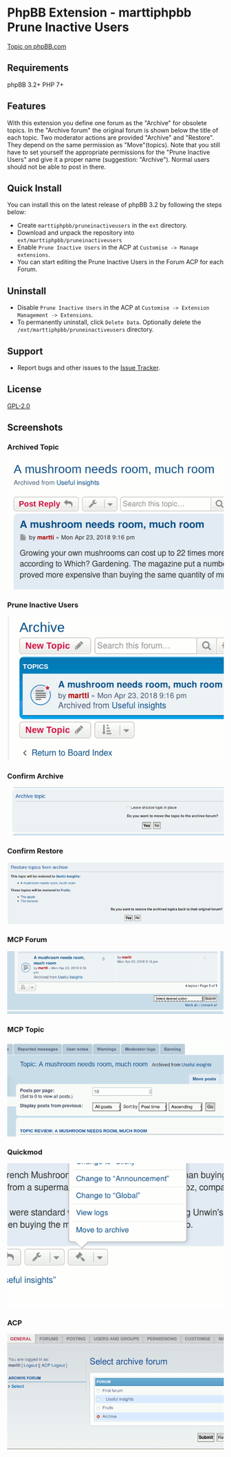 # PhpBB Extension - marttiphpbb Prune Inactive Users

[Topic on phpBB.com](https://www.phpbb.com/community/viewtopic.php?f=456&t=2470326)

## Requirements

phpBB 3.2+ PHP 7+

## Features

With this extension you define one forum as the "Archive" for obsolete topics.
In the "Archive forum" the original forum is shown below the title of each topic.
Two moderator actions are provided "Archive" and "Restore". They depend on the same permission as "Move"(topics).
Note that you still have to set yourself the appropriate permissions for the "Prune Inactive Users" and give it a proper name (suggestion: "Archive"). Normal users should not be able to post in there.

## Quick Install

You can install this on the latest release of phpBB 3.2 by following the steps below:

* Create `marttiphpbb/pruneinactiveusers` in the `ext` directory.
* Download and unpack the repository into `ext/marttiphpbb/pruneinactiveusers`
* Enable `Prune Inactive Users` in the ACP at `Customise -> Manage extensions`.
* You can start editing the Prune Inactive Users in the Forum ACP for each Forum.

## Uninstall

* Disable `Prune Inactive Users` in the ACP at `Customise -> Extension Management -> Extensions`.
* To permanently uninstall, click `Delete Data`. Optionally delete the `/ext/marttiphpbb/pruneinactiveusers` directory.

## Support

* Report bugs and other issues to the [Issue Tracker](https://github.com/marttiphpbb/phpbb-ext-pruneinactiveusers/issues).

## License

[GPL-2.0](license.txt)

## Screenshots

### Archived Topic

![Archived Topic](doc/archived_topic.png)

### Prune Inactive Users

![Prune Inactive Users](doc/archive_forum.png)

### Confirm Archive

![Confirm Archive](doc/confirm_archive.png)

### Confirm Restore

![Confirm Restore](doc/confirm_restore.png)

### MCP Forum

![MCP Forum](doc/mcp_forum.png)

### MCP Topic

![MCP Topic](doc/mcp_topic.png)

### Quickmod

![Quickmod](doc/quickmod.png)

### ACP

![ACP](doc/acp.png)
